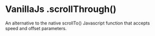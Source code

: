 # VanillaJs .scrollThrough()
An alternative to the native scrollTo() Javascript function that accepts speed and offset parameters.
